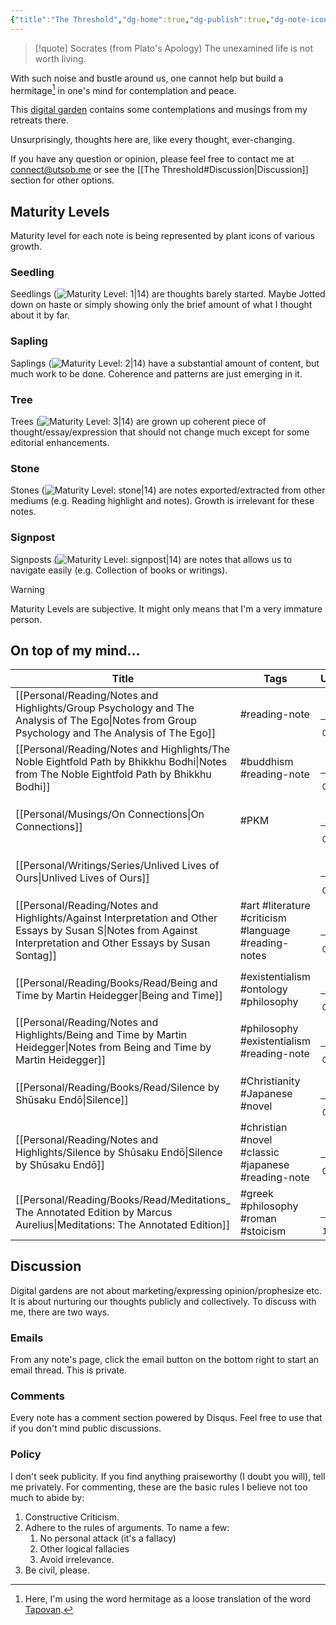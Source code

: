 ```yaml
---
{"title":"The Threshold","dg-home":true,"dg-publish":true,"dg-note-icon":3,"created":"2023-01-02T21:30:15+06:00","updated":"2023-02-21T22:13:52+06:00","dg-permalink":"/","dg-metatags":{"description":"Utsob's Digital Garden","og:description":"Utsob's Digital Garden"},"permalink":"/","metatags":{"description":"Utsob's Digital Garden","og:description":"Utsob's Digital Garden"},"tags":["gardenEntry"],"dgPassFrontmatter":true,"noteIcon":3}
---
```


> [!quote] Socrates (from Plato's Apology)
> The unexamined life is not worth living.

With such noise and bustle around us, one cannot help but build a hermitage[^1] in one's mind for contemplation and peace.

This [digital garden](https://cagrimmett.com/notes/2020/11/08/what-are-digital-gardens/) contains some contemplations and musings from my retreats there.

Unsurprisingly, thoughts here are, like every thought, ever-changing.

If you have any question or opinion, please feel free to contact me at [connect@utsob.me](mailto:connect@utsob.me) or see the [[The Threshold#Discussion\|Discussion]] section for other options.

## Maturity Levels
Maturity level for each note is being represented by plant icons of various growth.

### Seedling
Seedlings (![Maturity Level: 1|14](https://hermitage.utsob.me/img/tree-1.svg)) are thoughts barely started. Maybe Jotted down on haste or simply showing only the brief amount of what I thought about it by far.

### Sapling
Saplings (![Maturity Level: 2|14](https://hermitage.utsob.me/img/tree-2.svg)) have a substantial amount of content, but much work to be done. Coherence and patterns are just emerging in it.

### Tree
Trees (![Maturity Level: 3|14](https://hermitage.utsob.me/img/tree-3.svg)) are grown up coherent piece of thought/essay/expression that should not change much except for some editorial enhancements.

### Stone
Stones (![Maturity Level: stone|14](https://hermitage.utsob.me/img/stone.svg)) are notes exported/extracted from other mediums (e.g. Reading highlight and notes). Growth is irrelevant for these notes.

### Signpost
Signposts (![Maturity Level: signpost|14](https://hermitage.utsob.me/img/signpost.svg)) are notes that allows us to navigate easily (e.g. Collection of books or writings).

> [!Warning] 
> Maturity Levels are subjective. It might only means that I'm a very immature person.


## On top of my mind…
| Title                                                                                                                                                               | Tags                                                 | Updated                                                   | Created                                                   |
| ------------------------------------------------------------------------------------------------------------------------------------------------------------------- | ---------------------------------------------------- | --------------------------------------------------------- | --------------------------------------------------------- |
| [[Personal/Reading/Notes and Highlights/Group Psychology and The Analysis of The Ego\|Notes from Group Psychology and The Analysis of The Ego]]                  | #reading-note                                        | <center><small>Feb 21, 2023<hr/>08:50 pm</small></center> | <center><small>Nov 19, 2019<hr/>05:41 pm</small></center> |
| [[Personal/Reading/Notes and Highlights/The Noble Eightfold Path by Bhikkhu Bodhi\|Notes from The Noble Eightfold Path by Bhikkhu Bodhi]]                        | #buddhism #reading-note                              | <center><small>Feb 21, 2023<hr/>08:48 pm</small></center> | <center><small>Aug 30, 2021<hr/>06:32 pm</small></center> |
| [[Personal/Musings/On Connections\|On Connections]]                                                                                                              | #PKM                                                 | <center><small>Feb 19, 2023<hr/>02:10 pm</small></center> | <center><small>Dec 29, 2022<hr/>10:18 am</small></center> |
| [[Personal/Writings/Series/Unlived Lives of Ours\|Unlived Lives of Ours]]                                                                                        |                                                      | <center><small>Feb 15, 2023<hr/>03:38 pm</small></center> | <center><small>Feb 09, 2023<hr/>09:23 am</small></center> |
| [[Personal/Reading/Notes and Highlights/Against Interpretation and Other Essays by Susan S\|Notes from Against Interpretation and Other Essays by Susan Sontag]] | #art #literature #criticism #language #reading-notes | <center><small>Feb 14, 2023<hr/>08:33 pm</small></center> | <center><small>Dec 08, 2021<hr/>04:36 pm</small></center> |
| [[Personal/Reading/Books/Read/Being and Time by Martin Heidegger\|Being and Time]]                                                                               | #existentialism #ontology #philosophy                | <center><small>Feb 14, 2023<hr/>06:05 pm</small></center> | <center><small>Oct 03, 2019<hr/>12:00 am</small></center> |
| [[Personal/Reading/Notes and Highlights/Being and Time by Martin Heidegger\|Notes from Being and Time by Martin Heidegger]]                                      | #philosophy #existentialism #reading-note            | <center><small>Feb 14, 2023<hr/>06:05 pm</small></center> | <center><small>May 11, 2021<hr/>07:34 am</small></center> |
| [[Personal/Reading/Books/Read/Silence by Shūsaku Endō\|Silence]]                                                                                                 | #Christianity #Japanese #novel                       | <center><small>Feb 14, 2023<hr/>08:55 am</small></center> | <center><small>Jul 03, 2021<hr/>12:00 am</small></center> |
| [[Personal/Reading/Notes and Highlights/Silence by Shūsaku Endō\|Silence by Shūsaku Endō]]                                                                       | #christian #novel #classic #japanese #reading-note   | <center><small>Feb 13, 2023<hr/>05:58 pm</small></center> | <center><small>Apr 06, 2022<hr/>03:47 pm</small></center> |
| [[Personal/Reading/Books/Read/Meditations_ The Annotated Edition by Marcus Aurelius\|Meditations: The Annotated Edition]]                                        | #greek #philosophy #roman #stoicism                  | <center><small>Feb 13, 2023<hr/>10:33 am</small></center> | <center><small>Feb 07, 2022<hr/>12:00 am</small></center> |

## Discussion
Digital gardens are not about marketing/expressing opinion/prophesize etc. It is about nurturing our thoughts publicly and collectively. To discuss with me, there are two ways.

### Emails
From any note's page, click the email button on the bottom right to start an email thread. This is private.

### Comments
Every note has a comment section powered by Disqus. Feel free to use that if you don't mind public discussions.

### Policy
I don't seek publicity. If you find anything praiseworthy (I doubt you will), tell me privately. For commenting, these are the basic rules I believe not too much to abide by:
1. Constructive Criticism.
2. Adhere to the rules of arguments. To name a few:
    1. No personal attack (it's a fallacy)
    2. Other logical fallacies
    3. Avoid irrelevance.
3. Be civil, please.

[^1]: Here, I'm using the word hermitage as a loose translation of the word [Tapovan](https://en.wikipedia.org/wiki/Tapovan).